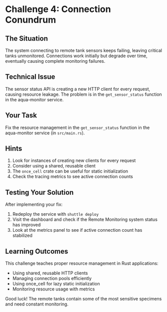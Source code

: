 # Challenge 4: Connection Conundrum

## The Situation
The system connecting to remote tank sensors keeps failing, leaving critical tanks unmonitored. Connections work initially but degrade over time, eventually causing complete monitoring failures.

## Technical Issue
The sensor status API is creating a new HTTP client for every request, causing resource leakage. The problem is in the `get_sensor_status` function in the aqua-monitor service.

## Your Task
Fix the resource management in the `get_sensor_status` function in the aqua-monitor service (in `src/main.rs`).

## Hints
1. Look for instances of creating new clients for every request
2. Consider using a shared, reusable client
3. The `once_cell` crate can be useful for static initialization
4. Check the tracing metrics to see active connection counts

## Testing Your Solution
After implementing your fix:
1. Redeploy the service with `shuttle deploy`
2. Visit the dashboard and check if the Remote Monitoring system status has improved
3. Look at the metrics panel to see if active connection count has stabilized

## Learning Outcomes
This challenge teaches proper resource management in Rust applications:
- Using shared, reusable HTTP clients
- Managing connection pools efficiently
- Using once_cell for lazy static initialization
- Monitoring resource usage with metrics

Good luck! The remote tanks contain some of the most sensitive specimens and need constant monitoring.
